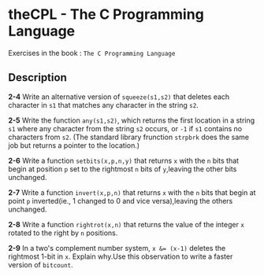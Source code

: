 theCPL - The C Programming Language
====================================

Exercises in the book : `The C Programming Language`

## Description

**2-4**
Write an alternative version of `squeeze(s1,s2)` that deletes each character
in `s1` that matches any character in the string `s2`.

**2-5**
Write the function `any(s1,s2)`, which returns the first location in a
string `s1` where any character from the string `s2` occurs, or `-1`
if `s1` contains no characters from `s2`.
(The standard library frunction `strpbrk` does the same job but returns
a pointer to the location.)

**2-6**
Write a function `setbits(x,p,n,y)` that returns `x` with the `n` bits
that begin at position `p` set to the rightmost `n` bits of `y`,leaving the
other bits unchanged.

**2-7**
Write a function `invert(x,p,n)` that returns `x` with the `n` bits that
begin at point `p` inverted(ie., 1 changed to 0 and vice versa),leaving
the others unchanged.

**2-8**
Write a function `rightrot(x,n)` that returns the value of the integer `x`
rotated to the right by `n` positions.

**2-9**
In a two's complement number system, `x &= (x-1)` deletes the rightmost 1-bit
in `x`. Explain why.Use this observation to write a faster version of `bitcount`.
